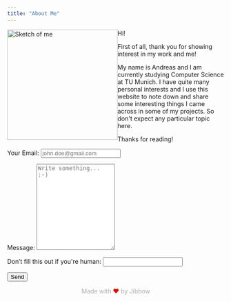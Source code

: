 ```yaml
---
title: "About Me"
---
```


<img src="/about/sketch-small.jpg" alt="Sketch of me" style="width: 256px; float: left"/>

Hi!

First of all, thank you for showing interest in my work and me!

My name is Andreas and I am currently studying Computer Science at TU Munich. I have quite many personal interests and I use this website to note down and share some interesting things I came across in some of my projects. So don't expect any particular topic here.

Thanks for reading!


<link rel="stylesheet" href="./form.css">

<div class="container" style="clear: both;">
  <form name="Contact: jibbow.com" method="POST" data-netlify="true" netlify-honeypot="bot-field">
    <p style="text-align: left;">
      <label for="form-email">Your Email:</label>
      <input type="email" name="email" id="form-email" placeholder="john.doe@gmail.com"/>
    </p>
    <p style="text-align: left;">
      <label for="form-message">Message:</label>
      <textarea name="message" id="form-message" placeholder="Write something... :-)" style="height:200px"></textarea>
    </p>
    <p class="hidden">
      <label>Don’t fill this out if you're human: <input name="bot-field" /></label>
    </p>
    <p style="margin-bottom: 0px;">
      <button type="submit">Send</button>
    </p>
  </form>
</div>

<div style="color: #00000050; display:table; margin:0 auto; clear: both;">
Made with <span style="color: #e50000;">❤</span> by Jibbow
</div>
